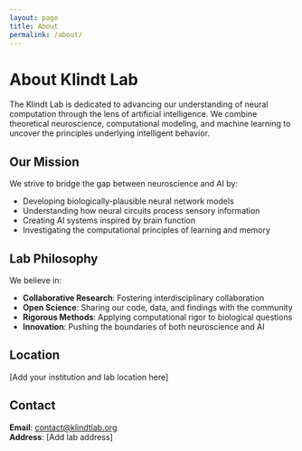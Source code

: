 ```yaml
---
layout: page
title: About
permalink: /about/
---
```


# About Klindt Lab

The Klindt Lab is dedicated to advancing our understanding of neural computation through the lens of artificial intelligence. We combine theoretical neuroscience, computational modeling, and machine learning to uncover the principles underlying intelligent behavior.

## Our Mission

We strive to bridge the gap between neuroscience and AI by:

- Developing biologically-plausible neural network models
- Understanding how neural circuits process sensory information
- Creating AI systems inspired by brain function
- Investigating the computational principles of learning and memory

## Lab Philosophy

We believe in:
- **Collaborative Research**: Fostering interdisciplinary collaboration
- **Open Science**: Sharing our code, data, and findings with the community
- **Rigorous Methods**: Applying computational rigor to biological questions
- **Innovation**: Pushing the boundaries of both neuroscience and AI

## Location

[Add your institution and lab location here]

## Contact

**Email**: contact@klindtlab.org  
**Address**: [Add lab address]